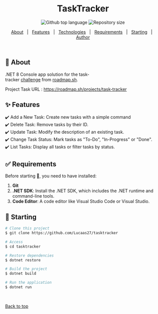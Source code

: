 <h1 align="center">TaskTracker</h1>

<p align="center">
  <img alt="Github top language" src="https://img.shields.io/github/languages/top/Lucaas27/tasktracker?color=56BEB8">

  <!-- <img alt="Github language count" src="https://img.shields.io/github/languages/count/Lucaas27/tasktracker?color=56BEB8"> -->

  <img alt="Repository size" src="https://img.shields.io/github/repo-size/Lucaas27/tasktracker?color=56BEB8">

  <!-- <img alt="License" src="https://img.shields.io/github/license/Lucaas27/tasktracker?color=56BEB8"> -->

  <!-- <img alt="Github issues" src="https://img.shields.io/github/issues/Lucaas27/tasktracker?color=56BEB8" /> -->

  <!-- <img alt="Github forks" src="https://img.shields.io/github/forks/Lucaas27/tasktracker?color=56BEB8" /> -->

  <!-- <img alt="Github stars" src="https://img.shields.io/github/stars/Lucaas27/tasktracker?color=56BEB8" /> -->
</p>

<!-- Status -->

<!-- <h4 align="center">
	🚧  TaskTracker 🚀 Under construction...  🚧
</h4>

<hr> -->

<p align="center">
  <a href="#dart-about">About</a> &#xa0; | &#xa0;
  <a href="#sparkles-features">Features</a> &#xa0; | &#xa0;
  <a href="#rocket-technologies">Technologies</a> &#xa0; | &#xa0;
  <a href="#white_check_mark-requirements">Requirements</a> &#xa0; | &#xa0;
  <a href="#checkered_flag-starting">Starting</a> &#xa0; | &#xa0;
  <!-- <a href="#memo-license">License</a> &#xa0; | &#xa0; -->
  <a href="https://github.com/Lucaas27" target="_blank">Author</a>
</p>

<br>

## :dart: About

.NET 8 Console app solution for the task-tracker [challenge](https://roadmap.sh/projects/task-tracker) from [roadmap.sh](https://roadmap.sh/).

Project Task URL : <https://roadmap.sh/projects/task-tracker>

## :sparkles: Features

:heavy_check_mark: Add a New Task: Create new tasks with a simple command\
:heavy_check_mark: Delete Task: Remove tasks by their ID.\
:heavy_check_mark: Update Task: Modify the description of an existing task.\
:heavy_check_mark: Change Task Status: Mark tasks as "To-Do", "In-Progress" or "Done".\
:heavy_check_mark: List Tasks: Display all tasks or filter tasks by status.

## :white_check_mark: Requirements

Before starting :checkered_flag:, you need to have installed:

1. **Git**
2. **.NET SDK**: Install the .NET SDK, which includes the .NET runtime and command-line tools.
3. **Code Editor**: A code editor like Visual Studio Code or Visual Studio.

## :checkered_flag: Starting

```bash
# Clone this project
$ git clone https://github.com/Lucaas27/tasktracker

# Access
$ cd tasktracker

# Restore dependencies
$ dotnet restore

# Build the project
$ dotnet build

# Run the application
$ dotnet run

```

&#xa0;

<a href="#top">Back to top</a>
